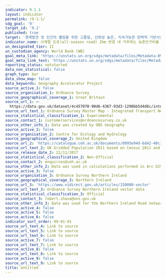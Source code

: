 ```yaml
---
indicator: 9.1.1
layout: indicator
permalink: /9-1-1/
sdg_goal: '9'
target_id: '9.1'
published: true
target: '경제발전 및 인간의 웰빙을 위한 고품질, 신뢰성 높은, 지속가능한 탄력적 기반시설 구축'
indicator_name: 사계절 도로(all-season road) 2km 반경 내 거주하는 농촌인구비율
un_designated_tier: II
un_custodian_agency: World Bank (WB)
goal_meta_link: 'https://unstats.un.org/sdgs/metadata/files/Metadata-09-01-01.pdf'
goal_meta_link_text: 'https://unstats.un.org/sdgs/metadata/files/Metadata-09-01-01.pdf'
reporting_status: notstarted
data_non_statistical: false
graph_type: bar
data_show_map: false
data_keywords: Geography Accelerator Project
source_active_1: false
source_organisation_1: Ordnance Survey
source_geographical_coverage_1: Great Britain
source_url_1: >-
  https://data.gov.uk/dataset/4c457070-90d6-4367-93d3-1298bb5d4d6c/integrated-transport-network
source_url_text_1: Ordnance Survey Master Map - Integrated Transport Network Layer
source_statistical_classification_1: Experimental
source_contact_1: customerservices@ordnancesurvey.co.uk
source_other_info_1: Data was created by ONS Geography
source_active_2: false
source_organisation_2: Centre for Ecology and Hydrology
source_geographical_coverage_2: United Kingdom
source_url_2: 'https://catalogue.ceh.ac.uk/documents/0995e94d-6d42-40c1-8ed4-5090d82471e1'
source_url_text_2: UK Gridded Population 2011 based on Census 2011 and Landcover 2015
source_release_date_2: 22/11/2017
source_statistical_classification_2: Non-Official
source_contact_2: enquiries@ceh.ac.uk
source_other_info_2: Data was used in calculations performed in Arc GIS by ONS Geography.
source_active_3: false
source_organisation_3: Ordnance Survey Northern Ireland
source_geographical_coverage_3: Northern Ireland
source_url_3: 'https://www.nidirect.gov.uk/articles/150000-vector'
source_url_text_3: Ordnance Survey Northern Ireland vector data
source_statistical_classification_3: Official
source_contact_3: robert.shava@ons.gov.uk
source_other_info_3: Data was used for the Northern Ireland Road network.
source_active_4: false
source_active_5: false
source_active_6: false
indicator_sort_order: 09-01-01
source_url_text_4: Link to source
source_url_text_5: Link to source
source_url_text_6: Link to source
source_active_7: false
source_url_text_7: Link to source
source_active_8: false
source_url_text_8: Link to source
source_active_9: false
source_url_text_9: Link to source
title: Untitled
---
```

